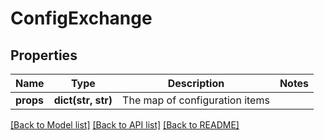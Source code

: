# ConfigExchange

## Properties
Name | Type | Description | Notes
------------ | ------------- | ------------- | -------------
**props** | **dict(str, str)** | The map of configuration items | 

[[Back to Model list]](../README.md#documentation-for-models) [[Back to API list]](../README.md#documentation-for-api-endpoints) [[Back to README]](../README.md)


